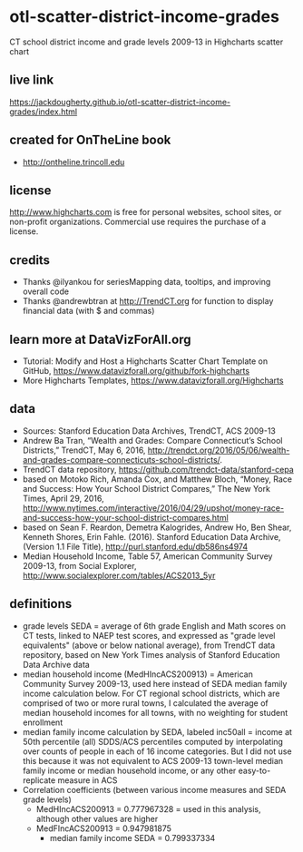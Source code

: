 otl-scatter-district-income-grades
===================
CT school district income and grade levels 2009-13 in Highcharts scatter chart

## live link
https://jackdougherty.github.io/otl-scatter-district-income-grades/index.html

## created for OnTheLine book
- http://ontheline.trincoll.edu

## license
http://www.highcharts.com is free for personal websites, school sites, or non-profit organizations. Commercial use requires the purchase of a license.

## credits
- Thanks @ilyankou for seriesMapping data, tooltips, and improving overall code
- Thanks @andrewbtran at http://TrendCT.org for function to display financial data (with $ and commas)

## learn more at DataVizForAll.org
- Tutorial: Modify and Host a Highcharts Scatter Chart Template on GitHub, https://www.datavizforall.org/github/fork-highcharts
- More Highcharts Templates, https://www.datavizforall.org/Highcharts

## data
- Sources: Stanford Education Data Archives, TrendCT, ACS 2009-13			
- Andrew Ba Tran, “Wealth and Grades: Compare Connecticut’s School Districts,” TrendCT, May 6, 2016, http://trendct.org/2016/05/06/wealth-and-grades-compare-connecticuts-school-districts/.			
- TrendCT data repository, https://github.com/trendct-data/stanford-cepa			
- based on Motoko Rich, Amanda Cox, and Matthew Bloch, “Money, Race and Success: How Your School District Compares,” The New York Times, April 29, 2016, http://www.nytimes.com/interactive/2016/04/29/upshot/money-race-and-success-how-your-school-district-compares.html		
- based on Sean F. Reardon, Demetra Kalogrides, Andrew Ho, Ben Shear, Kenneth Shores, Erin Fahle. (2016). Stanford Education Data Archive, (Version 1.1 File Title), http://purl.stanford.edu/db586ns4974
- Median Household Income, Table 57, American Community Survey 2009-13, from Social Explorer, http://www.socialexplorer.com/tables/ACS2013_5yr

## definitions
- grade levels SEDA = average of 6th grade English and Math scores on CT tests, linked to NAEP test scores, and expressed as "grade level equivalents" (above or below national average), from TrendCT data repository, based on New York Times analysis of Stanford Education Data Archive data			
- median household income (MedHIncACS200913) = American Community Survey 2009-13, used here instead of SEDA median family income calculation below. For CT regional school districts, which are comprised of two or more rural towns, I calculated the average of median household incomes for all towns, with no weighting for student enrollment
- median family income calculation by SEDA, labeled inc50all = income at 50th percentile (all)	SDDS/ACS	percentiles computed by interpolating over counts of people in each of 16 income categories. But I did not use this because it was not equivalent to ACS 2009-13 town-level median family income or median household income, or any other easy-to-replicate measure in ACS 		
- Correlation coefficients (between various income measures and SEDA grade levels)
  - MedHIncACS200913 = 0.777967328 = used in this analysis, although other values are higher
  - MedFIncACS200913 = 0.947981875
	- median family income SEDA = 0.799337334

